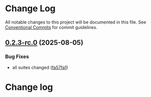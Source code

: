 # Change Log

All notable changes to this project will be documented in this file.
See [Conventional Commits](https://conventionalcommits.org) for commit guidelines.

## [0.2.3-rc.0](https://github.com/zerobias-org/suite/compare/@zerobias-org/suite-auditmation-interface@0.2.2...@zerobias-org/suite-auditmation-interface@0.2.3-rc.0) (2025-08-05)


### Bug Fixes

* all suites changed ([fa57fa1](https://github.com/zerobias-org/suite/commit/fa57fa1af7628003297df46b2d7740fe95bd2666))





# Change log
